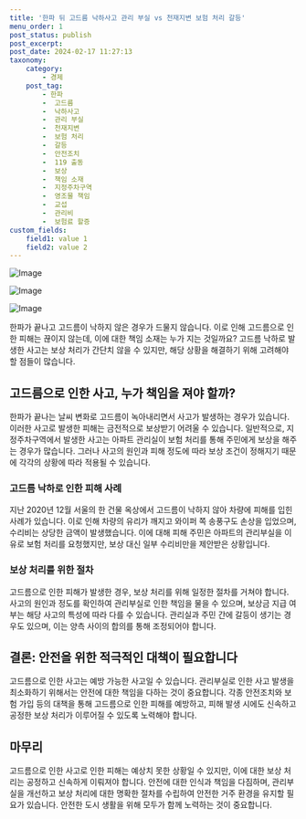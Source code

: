 ```yaml
---
title: '한파 뒤 고드름 낙하사고 관리 부실 vs 천재지변 보험 처리 갈등'
menu_order: 1
post_status: publish
post_excerpt: 
post_date: 2024-02-17 11:27:13
taxonomy:
    category:
        - 경제
    post_tag:
        - 한파
        -  고드름
        -  낙하사고
        -  관리 부실
        -  천재지변
        -  보험 처리
        -  갈등
        -  안전조치
        -  119 출동
        -  보상
        -  책임 소재
        -  지정주차구역
        -  영조물 책임
        -  교섭
        -  관리비
        -  보험료 할증
custom_fields:
    field1: value 1
    field2: value 2
---
```


![Image](https://imgnews.pstatic.net/image/469/2024/02/11/0000784881_001_20240211160101527.jpg?type=w647)

![Image](https://imgnews.pstatic.net/image/469/2024/02/11/0000784881_002_20240211160101571.gif?type=w647)

![Image](https://imgnews.pstatic.net/image/469/2024/02/11/0000784881_003_20240211160101599.jpg?type=w647)

한파가 끝나고 고드름이 낙하지 않은 경우가 드물지 않습니다. 이로 인해 고드름으로 인한 피해는 끊이지 않는데, 이에 대한 책임 소재는 누가 지는 것일까요? 고드름 낙하로 발생한 사고는 보상 처리가 간단치 않을 수 있지만, 해당 상황을 해결하기 위해 고려해야 할 점들이 많습니다.
## 고드름으로 인한 사고, 누가 책임을 져야 할까?
한파가 끝나는 날씨 변화로 고드름이 녹아내리면서 사고가 발생하는 경우가 있습니다. 이러한 사고로 발생한 피해는 금전적으로 보상받기 어려울 수 있습니다. 일반적으로, 지정주차구역에서 발생한 사고는 아파트 관리실이 보험 처리를 통해 주민에게 보상을 해주는 경우가 많습니다. 그러나 사고의 원인과 피해 정도에 따라 보상 조건이 정해지기 때문에 각각의 상황에 따라 적용될 수 있습니다.
### 고드름 낙하로 인한 피해 사례
지난 2020년 12월 서울의 한 건물 옥상에서 고드름이 낙하지 않아 차량에 피해를 입힌 사례가 있습니다. 이로 인해 차량의 유리가 깨지고 와이퍼 쪽 송풍구도 손상을 입었으며, 수리비는 상당한 금액이 발생했습니다. 이에 대해 피해 주민은 아파트의 관리부실을 이유로 보험 처리를 요청했지만, 보상 대신 일부 수리비만을 제안받은 상황입니다.
### 보상 처리를 위한 절차
고드름으로 인한 피해가 발생한 경우, 보상 처리를 위해 일정한 절차를 거쳐야 합니다. 사고의 원인과 정도를 확인하여 관리부실로 인한 책임을 물을 수 있으며, 보상금 지급 여부는 해당 사고의 특성에 따라 다를 수 있습니다. 관리실과 주민 간에 갈등이 생기는 경우도 있으며, 이는 양측 사이의 합의를 통해 조정되어야 합니다.
## 결론: 안전을 위한 적극적인 대책이 필요합니다
고드름으로 인한 사고는 예방 가능한 사고일 수 있습니다. 관리부실로 인한 사고 발생을 최소화하기 위해서는 안전에 대한 책임을 다하는 것이 중요합니다. 각종 안전조치와 보험 가입 등의 대책을 통해 고드름으로 인한 피해를 예방하고, 피해 발생 시에도 신속하고 공정한 보상 처리가 이루어질 수 있도록 노력해야 합니다.
## 마무리
고드름으로 인한 사고로 인한 피해는 예상치 못한 상황일 수 있지만, 이에 대한 보상 처리는 공정하고 신속하게 이뤄져야 합니다. 안전에 대한 인식과 책임을 다짐하며, 관리부실을 개선하고 보상 처리에 대한 명확한 절차를 수립하여 안전한 거주 환경을 유지할 필요가 있습니다. 안전한 도시 생활을 위해 모두가 함께 노력하는 것이 중요합니다.
